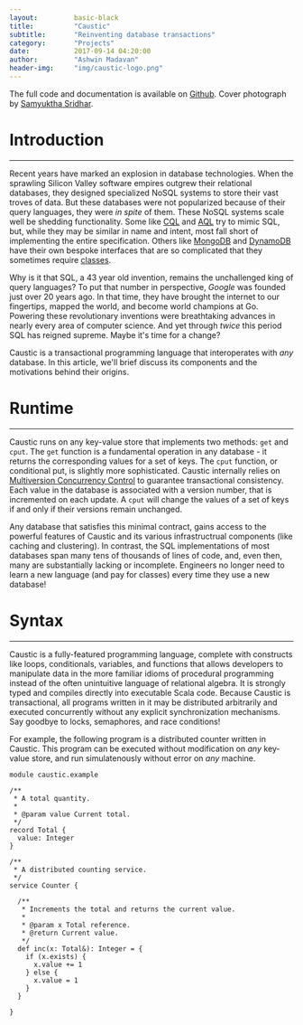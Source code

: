 ```yaml
---
layout:         basic-black
title:          "Caustic"
subtitle:       "Reinventing database transactions"
category:       "Projects"
date:           2017-09-14 04:20:00
author:         "Ashwin Madavan"
header-img:     "img/caustic-logo.png"
---
```


The full code and documentation is available on [Github][1]. Cover photograph by 
[Samyuktha Sridhar][2].

# Introduction
---
Recent years have marked an explosion in database technologies. When the sprawling Silicon Valley
software empires outgrew their relational databases, they designed specialized NoSQL systems to
store their vast troves of data. But these databases were not popularized because of their query 
languages, they were *in spite* of them. These NoSQL systems scale well be shedding functionality. 
Some like [CQL][3] and [AQL][4] try to mimic SQL, but, while they may be similar in name and intent, 
most fall short of implementing the entire specification. Others like [MongoDB][5] and [DynamoDB][6] 
have their own bespoke interfaces that are so complicated that they sometimes require [classes][7].

Why is it that SQL, a 43 year old invention, remains the unchallenged king of query languages? To 
put that number in perspective, *Google* was founded just over 20 years ago. In that time, they have
brought the internet to our fingertips, mapped the world, and become world champions at Go.
Powering these revolutionary inventions were breathtaking advances in nearly every area of computer
science. And yet through *twice* this period SQL has reigned supreme. Maybe it's time for a change?

Caustic is a transactional programming language that interoperates with *any* database. In this
article, we'll brief discuss its components and the motivations behind their origins.

# Runtime
---
Caustic runs on any key-value store that implements two methods: ```get``` and ```cput```. The 
```get``` function is a fundamental operation in any database - it returns the corresponding values 
for a set of keys. The ```cput``` function, or conditional put, is slightly more sophisticated. 
Caustic internally relies on [Multiversion Concurrency Control][8] to guarantee transactional 
consistency. Each value in the database is associated with a version number, that is incremented on 
each update. A ```cput``` will change the values of a set of keys if and only if their versions 
remain unchanged.

Any database that satisfies this minimal contract, gains access to the powerful features of Caustic 
and its various infrastructrual components (like caching and clustering). In contrast, the 
SQL implementations of most databases span many tens of thousands of lines of code, and, even then, 
many are substantially lacking or incomplete. Engineers no longer need to learn a new language
(and pay for classes) every time they use a new database! 

# Syntax
---
Caustic is a fully-featured programming language, complete with constructs like loops, conditionals,
variables, and functions that allows developers to manipulate data in the more familiar idioms of 
procedural programming instead of the often unintuitive language of relational algebra. It is 
strongly typed and compiles directly into executable Scala code. Because Caustic is transactional, 
all programs written in it may be distributed arbitrarily and executed concurrently without any 
explicit synchronization mechanisms. Say goodbye to locks, semaphores, and race conditions!

For example, the following program is a distributed counter written in Caustic. This program can be
executed without modification on *any* key-value store, and run simulatenously without error on 
*any* machine. 

```
module caustic.example

/**
 * A total quantity.
 * 
 * @param value Current total.
 */
record Total {
  value: Integer
}

/**
 * A distributed counting service.
 */
service Counter {
  
  /**
   * Increments the total and returns the current value.
   * 
   * @param x Total reference.
   * @return Current value.
   */
  def inc(x: Total&): Integer = {
    if (x.exists) {
      x.value += 1
    } else {
      x.value = 1
    } 
  }

} 
```

[1]: https://github.com/ashwin153/caustic
[2]: https://samyusridhar.github.io/
[3]: https://docs.datastax.com/en/cql/3.1/cql/cql_intro_c.html
[4]: https://docs.arangodb.com/3.1/AQL/
[5]: https://www.mongodb.com
[6]: https://aws.amazon.com/dynamodb/
[7]: https://university.mongodb.com/
[8]: https://en.wikipedia.org/wiki/Multiversion_concurrency_control

